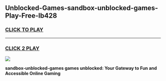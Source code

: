
## Unblocked-Games-sandbox-unblocked-games-Play-Free-lb428
<h3>
<a href="https://premium76.site?title=sandbox-unblocked-games&ref=10A">CLICK TO PLAY</a></h3>
<hr>

<h3>
<a href="https://premium76.site?title=sandbox-unblocked-games&ref=10A">CLICK 2 PLAY</a>
  
</h3>

<a href="https://premium76.site?title=sandbox-unblocked-games&ref=10A"><img src="https://clearcache.store/games.png"></a>


**sandbox-unblocked-games games unblocked: Your Gateway to Fun and Accessible Online Gaming**
